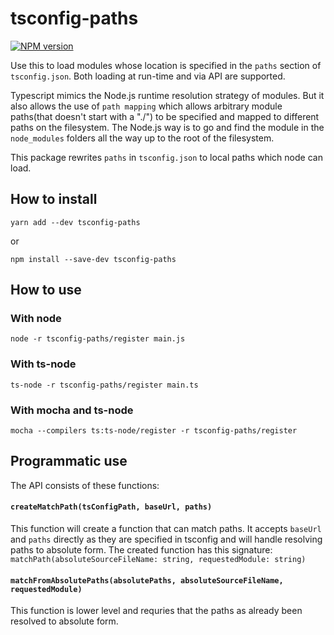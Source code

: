 # tsconfig-paths

[![NPM version][npm-image]][npm-url]

Use this to load modules whose location is specified in the `paths` section of `tsconfig.json`. Both loading at run-time and via API are supported.

Typescript mimics the Node.js runtime resolution strategy of modules. But it also allows the use of `path mapping` which allows arbitrary module paths(that doesn't start with a "./") to be specified and mapped to different paths on the filesystem. The Node.js way is to go and find the module in the `node_modules` folders all the way up to the root of the filesystem.

This package rewrites `paths` in `tsconfig.json` to local paths which node can load.

## How to install

```
yarn add --dev tsconfig-paths
```
or
```
npm install --save-dev tsconfig-paths
```

## How to use

### With node
`node -r tsconfig-paths/register main.js`

### With ts-node
`ts-node -r tsconfig-paths/register main.ts`

### With mocha and ts-node
`mocha --compilers ts:ts-node/register -r tsconfig-paths/register`

[npm-image]: https://img.shields.io/npm/v/tsconfig-paths.svg?style=flat
[npm-url]: https://www.npmjs.com/package/tsconfig-paths

## Programmatic use

The API consists of these functions:

#### `createMatchPath(tsConfigPath, baseUrl, paths)`
This function will create a function that can match paths. It accepts `baseUrl` and `paths` directly as they are specified in tsconfig and will handle resolving paths to absolute form. The created function has this signature: `matchPath(absoluteSourceFileName: string, requestedModule: string)`

#### `matchFromAbsolutePaths(absolutePaths, absoluteSourceFileName, requestedModule)`
This function is lower level and requries that the paths as already been resolved to absolute form.
